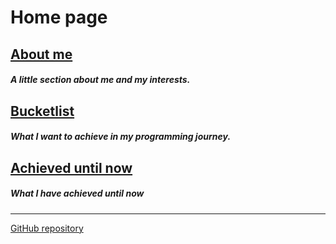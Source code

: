 <link rel="stylesheet" href="Styles/Styles.css">

# <p class="header-1">Home page</p>

## [About me](README.md)

##### A little section about me and my interests.

## [Bucketlist](bucketlist.md)

##### What I want to achieve in my programming journey.

## [Achieved until now](achieved.md)

##### What I have achieved until now

***

[GitHub repository](https://github.com/Isellpeople/GitHubBlog.git)

